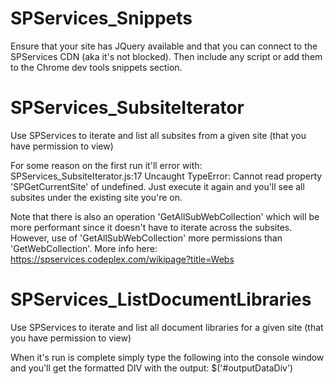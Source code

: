 # SPServices_Snippets

Ensure that your site has JQuery available and that you can connect to the SPServices CDN (aka it's not blocked). Then include any script or add them to the Chrome dev tools snippets section. 

# SPServices_SubsiteIterator
Use SPServices to iterate and list all subsites from a given site (that you have permission to view)

For some reason on the first run it'll error with: SPServices_SubsiteIterator.js:17 Uncaught TypeError: Cannot read property 'SPGetCurrentSite' of undefined. Just execute it again and you'll see all subsites under the existing site you're on. 

Note that there is also an operation 'GetAllSubWebCollection' which will be more performant since it doesn't have to iterate across the subsites. However, use of 'GetAllSubWebCollection' more permissions than 'GetWebCollection'. More info here: https://spservices.codeplex.com/wikipage?title=Webs

# SPServices_ListDocumentLibraries
Use SPServices to iterate and list all document libraries for a given site (that you have permission to view)

When it's run is complete simply type the following into the console window and you'll get the formatted DIV with the output: $('#outputDataDiv')
